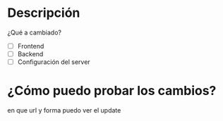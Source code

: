 # Descripción 
¿Qué a cambiado?

- [ ] Frontend
- [ ] Backend
- [ ] Configuración del server
# ¿Cómo puedo probar los cambios?
en que url y forma puedo ver el update
